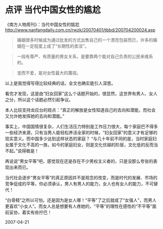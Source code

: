 # 点评 当代中国女性的尴尬

《南方人物周刊》：当代中国女性的尴尬
http://www.nanfangdaily.com.cn/rwzk/20070401/tbbd/200704200024.asp

>婚姻很多时候成为通过批发的方式出售自己的一个漂亮包装而已，许多的婚姻在一定程度上成了“长期性的卖淫”。

>一段有尊严、有质量的男女关系，是要靠两个能对自己负责的公民来维系的。

>宠而不爱，是对女性最大的蔑视。

以上是我觉得写得比较经典的话，全文也确实能引人深思。

看完才发现，这是由“妇女回家”这么个话题开始的，很显然，这世界有男人、女人之分，所以这个话题必然引起争议。

本人比较支持龙应台的观点：“真正的解放是女性知道自己的去向和潜能，而社会又允许她发挥她的去向和潜能。”

事实上，中国国情很复杂，人们生活压力特别是工作压力很大，每个家庭巴不得多一些经济来源，只有当男人能轻松养活全家的时候，“妇女回家”的意义才有足够的现实意义。而中国多少达到这样状态的家庭？
“与几十年前不同的是，当时家庭妇女属于文化不高的一族，如今的家庭妇女，则是文化优越的阶层，文化低的反而当不起。”说得极是！

再说说“男女平等”吧，感觉现在还是存在不少男权主义者的，只是没那么夸张的表现出来而已。

当代社会逐步“男女平等”的真正原因并不是观念的改变，而是时代的发展、市场的竞争促成的平等，你必须承认，男人有男人的能力，女人也有女人的能力，不可替代！

“白骨精”之所以可怕，还是因为是女人哪！“平等”了之后就成了“女强人”，而男人更喜欢“小女人”。而女人总是想要有人疼她的，“平等”的理性在感性的“不平等”面前妥协，着实有些拧巴！



2007-04-21